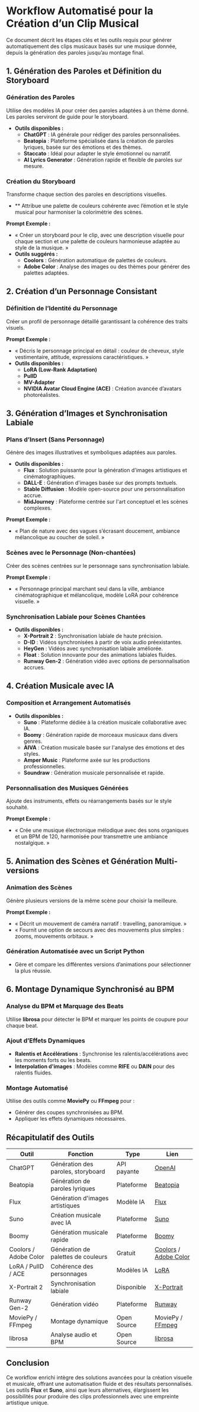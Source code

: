 # **Workflow Automatisé pour la Création d’un Clip Musical**

Ce document décrit les étapes clés et les outils requis pour générer automatiquement des clips musicaux basés sur une musique donnée, depuis la génération des paroles jusqu’au montage final.

## **1\. Génération des Paroles et Définition du Storyboard**

### **Génération des Paroles**

Utilise des modèles IA pour créer des paroles adaptées à un thème donné. Les paroles serviront de guide pour le storyboard.

* **Outils disponibles :**  
  * **ChatGPT** : IA générale pour rédiger des paroles personnalisées.  
  * **Beatopia** : Plateforme spécialisée dans la création de paroles lyriques, basée sur des émotions et des thèmes.  
  * **Staccato** : Idéal pour adapter le style émotionnel ou narratif.  
  * **AI Lyrics Generator** : Génération rapide et flexible de paroles sur mesure.

### **Création du Storyboard**

Transforme chaque section des paroles en descriptions visuelles.

* \*\* Attribue une palette de couleurs cohérente avec l’émotion et le style musical pour harmoniser la colorimétrie des scènes.

**Prompt Exemple :**

* « Créer un storyboard pour le clip, avec une description visuelle pour chaque section et une palette de couleurs harmonieuse adaptée au style de la musique. »  
* **Outils suggérés :**  
  * **Coolors** : Génération automatique de palettes de couleurs.  
  * **Adobe Color** : Analyse des images ou des thèmes pour générer des palettes adaptées.

## **2\. Création d’un Personnage Consistant**

### **Définition de l’Identité du Personnage**

Créer un profil de personnage détaillé garantissant la cohérence des traits visuels.

**Prompt Exemple :**

* « Décris le personnage principal en détail : couleur de cheveux, style vestimentaire, attitude, expressions caractéristiques. »  
* **Outils disponibles :**  
  * **LoRA (Low-Rank Adaptation)**  
  * **PulID**  
  * **MV-Adapter**  
  * **NVIDIA Avatar Cloud Engine (ACE)** : Création avancée d’avatars photoréalistes.

## **3\. Génération d’Images et Synchronisation Labiale**

### **Plans d’Insert (Sans Personnage)**

Génère des images illustratives et symboliques adaptées aux paroles.

* **Outils disponibles :**  
  * **Flux** : Solution puissante pour la génération d'images artistiques et cinématographiques.  
  * **DALL-E** : Génération d'images basée sur des prompts textuels.  
  * **Stable Diffusion** : Modèle open-source pour une personnalisation accrue.  
  * **MidJourney** : Plateforme centrée sur l'art conceptuel et les scènes complexes.

**Prompt Exemple :**

* « Plan de nature avec des vagues s’écrasant doucement, ambiance mélancolique au coucher de soleil. »

### **Scènes avec le Personnage (Non-chantées)**

Créer des scènes centrées sur le personnage sans synchronisation labiale.

**Prompt Exemple :**

* « Personnage principal marchant seul dans la ville, ambiance cinématographique et mélancolique, modèle LoRA pour cohérence visuelle. »

### **Synchronisation Labiale pour Scènes Chantées**

* **Outils disponibles :**  
  * **X-Portrait 2** : Synchronisation labiale de haute précision.  
  * **D-ID** : Vidéos synchronisées à partir de voix audio préexistantes.  
  * **HeyGen** : Vidéos avec synchronisation labiale améliorée.  
  * **Float** : Solution innovante pour des animations labiales fluides.  
  * **Runway Gen-2** : Génération vidéo avec options de personnalisation accrues.

## **4\. Création Musicale avec IA**

### **Composition et Arrangement Automatisés**

* **Outils disponibles :**  
  * **Suno** : Plateforme dédiée à la création musicale collaborative avec IA.  
  * **Boomy** : Génération rapide de morceaux musicaux dans divers genres.  
  * **AIVA** : Création musicale basée sur l'analyse des émotions et des styles.  
  * **Amper Music** : Plateforme axée sur les productions professionnelles.  
  * **Soundraw** : Génération musicale personnalisée et rapide.

### **Personnalisation des Musiques Générées**

Ajoute des instruments, effets ou réarrangements basés sur le style souhaité.

**Prompt Exemple :**

* « Crée une musique électronique mélodique avec des sons organiques et un BPM de 120, harmonisée pour transmettre une ambiance nostalgique. »

## **5\. Animation des Scènes et Génération Multi-versions**

### **Animation des Scènes**

Génère plusieurs versions de la même scène pour choisir la meilleure.

**Prompt Exemple :**

* « Décrit un mouvement de caméra narratif : travelling, panoramique. »  
* « Fournit une option de secours avec des mouvements plus simples : zooms, mouvements orbitaux. »

### **Génération Automatisée avec un Script Python**

* Gère et compare les différentes versions d’animations pour sélectionner la plus réussie.

## **6\. Montage Dynamique Synchronisé au BPM**

### **Analyse du BPM et Marquage des Beats**

Utilise **librosa** pour détecter le BPM et marquer les points de coupure pour chaque beat.

### **Ajout d’Effets Dynamiques**

* **Ralentis et Accélérations** : Synchronise les ralentis/accélérations avec les moments forts ou les beats.  
* **Interpolation d'images** : Modèles comme **RIFE** ou **DAIN** pour des ralentis fluides.

### **Montage Automatisé**

Utilise des outils comme **MoviePy** ou **FFmpeg** pour :

* Générer des coupes synchronisées au BPM.  
* Appliquer les effets dynamiques nécessaires.

## **Récapitulatif des Outils**

| Outil | Fonction | Type | Lien |
| ----- | ----- | ----- | ----- |
| ChatGPT | Génération des paroles, storyboard | API payante | [OpenAI](https://openai.com/) |
| Beatopia | Génération de paroles lyriques | Plateforme | [Beatopia](https://www.beatopia.com/) |
| Flux | Génération d'images artistiques | Modèle IA | [Flux](https://flux.com/) |
| Suno | Création musicale avec IA | Plateforme | [Suno](https://suno.com/) |
| Boomy | Génération musicale rapide | Plateforme | [Boomy](https://boomy.com/) |
| Coolors / Adobe Color | Génération de palettes de couleurs | Gratuit | [Coolors](https://coolors.co/) / [Adobe Color](https://color.adobe.com/) |
| LoRA / PulID / ACE | Cohérence des personnages | Modèles IA | [LoRA](https://github.com/cloneofsimo/lora) |
| X-Portrait 2 | Synchronisation labiale | Disponible | [X-Portrait](https://xportrait.com/) |
| Runway Gen-2 | Génération vidéo | Plateforme | [Runway](https://runwayml.com/) |
| MoviePy / FFmpeg | Montage dynamique | Open Source | MoviePy / [FFmpeg](https://ffmpeg.org/) |
| librosa | Analyse audio et BPM | Open Source | [librosa](https://librosa.org/) |

## **Conclusion**

Ce workflow enrichi intègre des solutions avancées pour la création visuelle et musicale, offrant une automatisation fluide et des résultats personnalisés. Les outils **Flux** et **Suno**, ainsi que leurs alternatives, élargissent les possibilités pour produire des clips professionnels avec une empreinte artistique unique.

